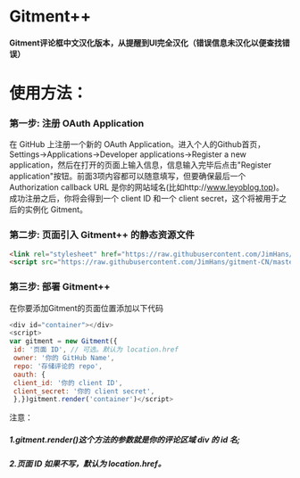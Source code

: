 # Gitment++
#### Gitment评论框中文汉化版本，从提醒到UI完全汉化（错误信息未汉化以便查找错误）
# 使用方法：
### 第一步: 注册 OAuth Application
在 GitHub 上注册一个新的 OAuth Application。进入个人的Github首页，Settings->Applications->Developer applications->Register a new application，然后在打开的页面上输入信息，信息输入完毕后点击"Register application"按钮。前面3项内容都可以随意填写，但要确保最后一个 Authorization callback URL 是你的网站域名(比如http://www.leyoblog.top)。
成功注册之后，你将会得到一个 client ID 和一个 client secret，这个将被用于之后的实例化 Gitment。

### 第二步: 页面引入 Gitment++ 的静态资源文件
```html
<link rel="stylesheet" href="https://raw.githubusercontent.com/JimHans/gitment-CN/master/gitment.css">
<script src="https://raw.githubusercontent.com/JimHans/gitment-CN/master/gitment.js"></script>
```
### 第三步: 部署 Gitment++
在你要添加Gitment的页面位置添加以下代码
 ```javascript
 <div id="container"></div>
<script>
var gitment = new Gitment({  
  id: '页面 ID', // 可选。默认为 location.href  
  owner: '你的 GitHub Name',              
  repo: '存储评论的 repo',                  
  oauth: {    
  client_id: '你的 client ID',            
  client_secret: '你的 client secret',  
  },})gitment.render('container')</script>
```
注意：
##### 1.gitment.render()这个方法的参数就是你的评论区域 div 的 id 名;
##### 2.页面 ID 如果不写，默认为 location.href。


